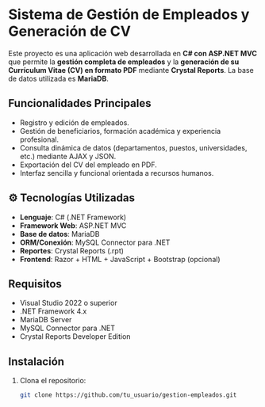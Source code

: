 # Sistema de Gestión de Empleados y Generación de CV

Este proyecto es una aplicación web desarrollada en **C# con ASP.NET MVC** que permite la **gestión completa de empleados** y la **generación de su Currículum Vitae (CV) en formato PDF** mediante **Crystal Reports**. La base de datos utilizada es **MariaDB**.

## Funcionalidades Principales

- Registro y edición de empleados.
- Gestión de beneficiarios, formación académica y experiencia profesional.
- Consulta dinámica de datos (departamentos, puestos, universidades, etc.) mediante AJAX y JSON.
- Exportación del CV del empleado en PDF.
- Interfaz sencilla y funcional orientada a recursos humanos.

## ⚙️ Tecnologías Utilizadas

- **Lenguaje**: C# (.NET Framework)
- **Framework Web**: ASP.NET MVC
- **Base de datos**: MariaDB
- **ORM/Conexión**: MySQL Connector para .NET
- **Reportes**: Crystal Reports (.rpt)
- **Frontend**: Razor + HTML + JavaScript + Bootstrap (opcional)

## Requisitos

- Visual Studio 2022 o superior
- .NET Framework 4.x
- MariaDB Server
- MySQL Connector para .NET
- Crystal Reports Developer Edition

## Instalación

1. Clona el repositorio:
   ```bash
   git clone https://github.com/tu_usuario/gestion-empleados.git
